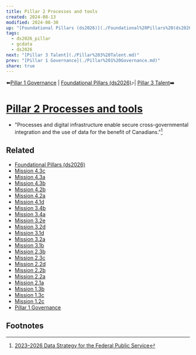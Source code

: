 ```yaml
---
title: Pillar 2 Processes and tools
created: 2024-08-13
modified: 2024-08-30
up: "[Foundational Pillars (ds2026)](./Foundational%20Pillars%20(ds2026).md)"
tags:
  - ds2026_pillar
  - gcdata
  - ds2026
next: "[Pillar 3 Talent](./Pillar%203%20Talent.md)"
prev: "[Pillar 1 Governance](./Pillar%201%20Governance.md)"
share: true
---
```

⬅️[Pillar 1 Governance](./Pillar%201%20Governance.md) | [Foundational Pillars (ds2026)](./Foundational%20Pillars%20(ds2026).md)⤴️| [Pillar 3 Talent](./Pillar%203%20Talent.md)➡️
# [Pillar 2 Processes and tools](Pillar%202%20Processes%20and%20tools.md)

- "Processes and digital infrastructure enable secure cross-governmental integration and the use of data for the benefit of Canadians."[^1]
## Related
- [Foundational Pillars (ds2026)](./Foundational%20Pillars%20(ds2026).md)
- [Mission 4.3c](Mission%204.3c.md)
- [Mission 4.3a](./Mission%204.3a.md)
- [Mission 4.3b](Mission%204.3b.md)
- [Mission 4.2b](./Mission%204.2b.md)
- [Mission 4.2a](./Mission%204.2a.md)
- [Mission 4.1d](./Mission%204.1d.md)
- [Mission 3.4b](./Mission%203.4b.md)
- [Mission 3.4a](./Mission%203.4a.md)
- [Mission 3.2e](./Mission%203.2e.md)
- [Mission 3.2d](./Mission%203.2d.md)
- [Mission 3.1d](./Mission%203.1d.md)
- [Mission 3.2a](./Mission%203.2a.md)
- [Mission 3.1b](./Mission%203.1b.md)
- [Mission 2.3b](Mission%202.3b.md)
- [Mission 2.3c](./Mission%202.3c.md)
- [Mission 2.2d](./Mission%202.2d.md)
- [Mission 2.2b](./Mission%202.2b.md)
- [Mission 2.2a](./Mission%202.2a.md)
- [Mission 2.1a](./Mission%202.1a.md)
- [Mission 1.3b](./Mission%201.3b.md)
- [Mission 1.3c](./Mission%201.3c.md)
- [Mission 1.2c](./Mission%201.2c.md)
- [Pillar 1 Governance](./Pillar%201%20Governance.md)

## Footnotes

[^1]: [2023–2026 Data Strategy for the Federal Public Service](./2023%E2%80%932026%20Data%20Strategy%20for%20the%20Federal%20Public%20Service.md)
